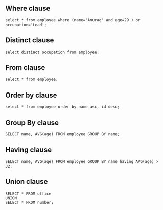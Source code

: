 ## Where clause
```mysql
select * from employee where (name='Anurag' and age=29 ) or occupation='Lead';
```

## Distinct clause
```mysql
select distinct occupation from employee;
```

## From clause
```mysql
select * from employee;
```

## Order by clause
```mysql
select * from employee order by name asc, id desc;
```

## Group By clause
```mysql
SELECT name, AVG(age) FROM employee GROUP BY name;
```

## Having clause
```mysql
SELECT name, AVG(age) FROM employee GROUP BY name having AVG(age) > 32;
```

## Union clause
```mysql
SELECT * FROM office    
UNION    
SELECT * FROM number;
```